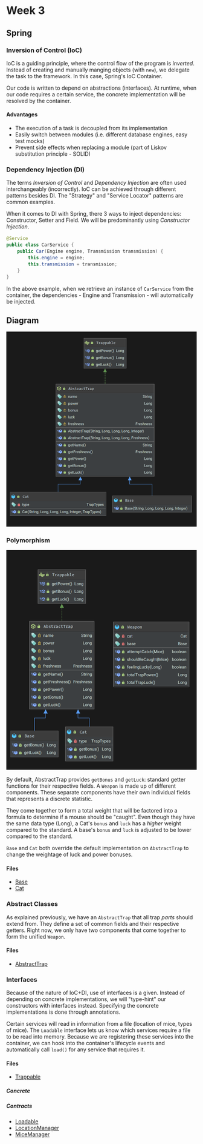 # Week 3

## Spring

### Inversion of Control (IoC)

IoC is a guiding principle, where the control flow of the program is *inverted*. Instead of creating and manually
manging objects (with `new`), we delegate the task to the framework. In this case, Spring's IoC Container.

Our code is written to depend on abstractions (interfaces). At runtime, when our code requires a certain service, the
concrete implementation will be resolved by the container.

#### Advantages

- The execution of a task is decoupled from its implementation
- Easily switch between modules (i.e. different database engines, easy test mocks)
- Prevent side effects when replacing a module (part of Liskov substitution principle - SOLID)

### Dependency Injection (DI)

The terms *Inversion of Control* and *Dependency Injection* are often used interchangeably (incorrectly). IoC can be
achieved through different patterns besides DI. The "Strategy" and "Service Locator" patterns are common examples.

When it comes to DI with Spring, there 3 ways to inject dependencies: Constructor, Setter and Field. We will be
predominantly using *Constructor Injection*.

```java
@Service
public class CarService {
    public Car(Engine engine, Transmission transmission) {
        this.engine = engine;
        this.transmission = transmission;
    }
}
```

In the above example, when we retrieve an instance of `CarService` from the container, the dependencies - Engine and
Transmission - will automatically be injected.

## Diagram

![wk3](static/wk3.png)

### Polymorphism

![Polymorphism](static/wk3-poly.png)

By default, AbstractTrap provides `getBonus` and `getLuck`: standard getter functions for their respective fields. A `Weapon` is made up of different components. These separate components have their own individual fields that represents a discrete statistic. 

They come together to form a total weight that will be factored into a formula to determine if a mouse should be "caught". Even though they have the same data type (Long), a Cat's `bonus` and `luck` has a *higher* weight compared to the standard. A base's `bonus` and `luck` is adjusted to be lower compared to the standard.

`Base` and `Cat` both override the default implementation on `AbstractTrap` to change the weightage of luck and power bonuses.

#### Files
- [Base](/src/main/java/moe/ksmz/rodentraid/sck/Domain/Base.java)
- [Cat](/src/main/java/moe/ksmz/rodentraid/sck/Domain/Cat.java)

### Abstract Classes

As explained previously, we have an `AbstractTrap` that all trap *parts* should extend from. They define a set of common fields and their respective getters. Right now, we only have two components that come together to form the unified `Weapon`.


#### Files
- [AbstractTrap](/src/main/java/moe/ksmz/rodentraid/sck/Domain/AbstractTrap.java)

### Interfaces

Because of the nature of IoC+DI, use of interfaces is a given. Instead of depending on concrete implementations, we will "type-hint" our constructors with interfaces instead. Specifying the concrete implementations is done through annotations.

Certain services will read in information from a file (location of mice, types of mice). The `Loadable` interface lets us know which services require a file to be read into memory. Because we are registering these services into the container, we can hook into the container's lifecycle events and automatically call `load()` for any service that requires it.


#### Files

- [Trappable](/src/main/java/moe/ksmz/rodentraid/sck/Domain/Contracts/Trappable.java)

##### Concrete

##### Contracts
- [Loadable](/src/main/java/moe/ksmz/rodentraid/sck/Service/Contracts/Loadable.java)
- [LocationManager](/src/main/java/moe/ksmz/rodentraid/sck/Service/Contracts/LocationManager.java)
- [MiceManager](/src/main/java/moe/ksmz/rodentraid/sck/Service/Contracts/MiceManager.java)
